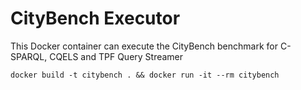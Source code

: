 # CityBench Executor
This Docker container can execute the CityBench benchmark for C-SPARQL, CQELS and TPF Query Streamer

```
docker build -t citybench . && docker run -it --rm citybench
```


